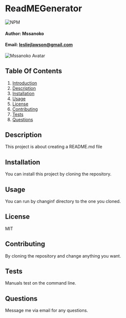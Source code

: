 
# ReadMEGenerator <a name="introduction"></a>

![NPM](https://img.shields.io/npm/l/sta)

#### __Author:__ Mssanoko
#### __Email:__ lesliejlawson@gmail.com
![Mssanoko Avatar](https://avatars2.githubusercontent.com/u/61078512?v=4)

## Table Of Contents
1) [Introduction](#introduction)
2) [Description](#description)
3) [Installation](#installation)
4) [Usage](#usage)
5) [License](#license)
6) [Contributing](#contributing)
7) [Tests](#tests)
7) [Questions](#questions)

## Description <a name="description"></a>
This project is about creating a README.md file 

## Installation <a name="installation"></a>
You can install this project by cloning the repository. 

## Usage <a name="usage"></a>
You can run by changinf directory to the one you cloned. 

## License <a name="license"></a>
MIT

## Contributing <a name="contributing"></a>
By cloning the repository and change anything you want.

## Tests <a name="tests"></a>
Manuals test on the command line. 

## Questions <a name="questions"></a>
Message me via email for any questions. 
        